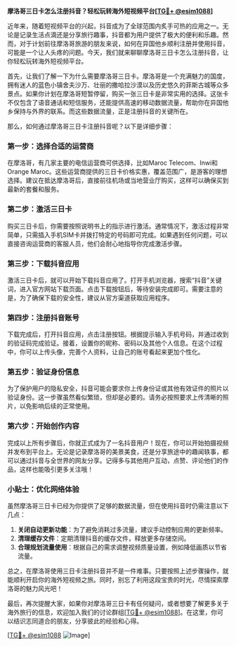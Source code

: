 **摩洛哥三日卡怎么注册抖音？轻松玩转海外短视频平台[[TG💪+ @esim1088](https://t.me/s/esim1088)]**

近年来，随着短视频平台的兴起，抖音成为了全球范围内炙手可热的应用之一。无论是记录生活点滴还是分享旅行趣事，抖音都为用户提供了极大的便利和乐趣。然而，对于计划前往摩洛哥旅游的朋友来说，如何在异国他乡顺利注册并使用抖音，可能是一个让人头疼的问题。今天，我们就来聊聊摩洛哥三日卡怎么注册抖音，让你轻松玩转海外短视频平台。

首先，让我们了解一下为什么需要摩洛哥三日卡。摩洛哥是一个充满魅力的国度，拥有迷人的蓝色小镇舍夫沙万、壮丽的撒哈拉沙漠以及历史悠久的菲斯古城等众多景点。如果你计划在摩洛哥短暂停留，购买一张三日卡是非常实用的选择。这张卡不仅包含了语音通话和短信服务，还能提供高速的移动数据流量，帮助你在异国他乡保持与外界的联系。而这些数据流量，正是注册抖音的关键所在。

那么，如何通过摩洛哥三日卡注册抖音呢？以下是详细步骤：

### 第一步：选择合适的运营商

在摩洛哥，有几家主要的电信运营商可供选择，比如Maroc Telecom、Inwi和Orange Maroc。这些运营商提供的三日卡价格实惠，覆盖范围广，是游客的理想选择。建议在抵达摩洛哥后，直接前往机场或当地营业厅购买，这样可以确保买到最新的套餐和服务。

### 第二步：激活三日卡

购买三日卡后，你需要按照说明书上的指示进行激活。通常情况下，激活过程非常简单，只需插入手机SIM卡并拨打特定的号码即可完成。如果遇到任何问题，可以直接咨询运营商的客服人员，他们会耐心地指导你完成激活步骤。

### 第三步：下载抖音应用

激活三日卡后，就可以开始下载抖音应用了。打开手机浏览器，搜索“抖音”关键词，进入官方网站下载页面。点击下载按钮后，等待安装完成即可。需要注意的是，为了确保下载的安全性，建议从官方渠道获取应用程序。

### 第四步：注册抖音账号

下载完成后，打开抖音应用，点击注册按钮。根据提示输入手机号码，并通过收到的验证码完成验证。接着，设置你的昵称、密码以及其他个人信息。在这个过程中，你可以上传头像，完善个人资料，让自己的账号看起来更加个性化。

### 第五步：验证身份信息

为了保护用户的隐私安全，抖音可能会要求你上传身份证或其他有效证件的照片以验证身份。这一步骤虽然看似繁琐，但却是必要的。请务必按照要求上传清晰的照片，以免影响后续的正常使用。

### 第六步：开始创作内容

完成以上所有步骤后，你就正式成为了一名抖音用户！现在，你可以开始拍摄视频并发布到平台上。无论是记录摩洛哥的美景美食，还是分享旅途中的趣闻轶事，都可以通过抖音与全世界的网友分享。记得多与其他用户互动，点赞、评论他们的作品，这样也能吸引更多关注哦！

### 小贴士：优化网络体验

虽然摩洛哥三日卡已经为你提供了足够的数据流量，但在使用抖音时仍需注意以下几点：

1. **关闭自动更新功能**：为了避免消耗过多流量，建议手动控制应用的更新频率。
2. **清理缓存文件**：定期清理抖音的缓存文件，释放更多存储空间。
3. **合理规划流量使用**：根据自己的需求调整视频质量设置，例如降低画质以节省流量。

总之，在摩洛哥使用三日卡注册抖音并不是一件难事。只要按照上述步骤操作，就能顺利开启你的海外短视频之旅。同时，别忘了利用这段宝贵的时光，尽情探索摩洛哥的魅力风光吧！

最后，再次提醒大家，如果你对摩洛哥三日卡有任何疑问，或者想要了解更多关于海外旅行的信息，欢迎加入我们的讨论群组[[TG💪+ @esim1088](https://t.me/s/esim1088)]。在这里，你可以结识志同道合的朋友，分享彼此的经验和心得。

[[TG💪+ @esim1088](https://t.me/s/esim1088) ![Image](https://i.postimg.cc/4NQfJmqS/Snipaste-2025-05-13-00-14-12.png)]
